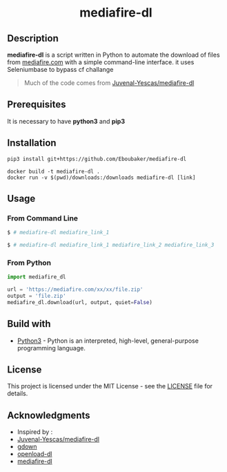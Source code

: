 <h1 align="center">
  mediafire-dl
</h1>

## Description

**mediafire-dl** is a script written in Python to automate the download of files from [mediafire.com](https://mediafire.com) with a simple command-line interface. it uses Seleniumbase to bypass cf challange

> Much of the code comes from [Juvenal-Yescas/mediafire-dl](https://github.com/Juvenal-Yescas/mediafire-dl)

## Prerequisites

It is necessary to have **python3** and **pip3**


## Installation

```bash
pip3 install git+https://github.com/Eboubaker/mediafire-dl
```
```
docker build -t mediafire-dl .
docker run -v $(pwd)/downloads:/downloads mediafire-dl [link]
```
## Usage

### From Command Line

```bash
$ # mediafire-dl mediafire_link_1 

$ # mediafire-dl mediafire_link_1 mediafire_link_2 mediafire_link_3
```

### From Python

```python
import mediafire_dl

url = 'https://mediafire.com/xx/xx/file.zip'
output = 'file.zip'
mediafire_dl.download(url, output, quiet=False)
```
## Build with

* [Python3](https://www.python.org/download/releases/3.0/) - Python is an interpreted, high-level, general-purpose programming language. 

## License

This project is licensed under the MIT License - see the [LICENSE](LICENSE) file for details.

## Acknowledgments

* Inspired by :
* [Juvenal-Yescas/mediafire-dl](https://github.com/Juvenal-Yescas/mediafire-dl)
* [gdown](https://github.com/wkentaro/gdown)
* [openload-dl](https://github.com/gius-italy/openload-dl)
* [mediafire-dl](https://github.com/pythonoma/mediafire-dl)
